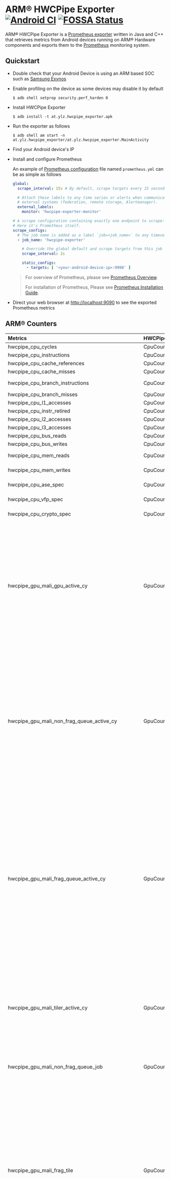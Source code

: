 # ARM® HWCPipe Exporter [![Android CI](https://github.com/ylz-at/arm-hwcpipe-exporter/actions/workflows/android.yml/badge.svg)](https://github.com/ylz-at/arm-hwcpipe-exporter/actions/workflows/android.yml) [![FOSSA Status](https://app.fossa.com/api/projects/git%2Bgithub.com%2Fylz-at%2Farm-hwcpipe-exporter.svg?type=shield)](https://app.fossa.com/projects/git%2Bgithub.com%2Fylz-at%2Farm-hwcpipe-exporter?ref=badge_shield)

ARM® HWCPipe Exporter is a [Prometheus exporter](https://prometheus.io/docs/instrumenting/exporters/) written in Java and C++ that retrieves metrics from Android devices running on ARM® Hardware components and exports them to the [Prometheus](https://prometheus.io/) monitoring system.

## Quickstart

- Double check that your Android Device is using an ARM based SOC such as [Samsung Exynos](https://en.wikipedia.org/wiki/Exynos)

- Enable profiling on the device as some devices may disable it by default

  ```shell
  $ adb shell setprop security.perf_harden 0
  ```

- Install HWCPipe Exporter

  ```shell
  $ adb install -t at.ylz.hwcpipe_exporter.apk
  ```

- Run the exporter as follows

  ```shell
  $ adb shell am start -n at.ylz.hwcpipe_exporter/at.ylz.hwcpipe_exporter.MainActivity
  ```

- Find your Android device's IP

- Install and configure Prometheus

  An example of [Prometheus configuration](https://prometheus.io/docs/prometheus/latest/configuration/configuration/) file named `prometheus.yml` can be as simple as follows

  ```yaml
  global:
    scrape_interval: 15s # By default, scrape targets every 15 seconds.
  
    # Attach these labels to any time series or alerts when communicating with
    # external systems (federation, remote storage, Alertmanager).
    external_labels:
      monitor: 'hwcpipe-exporter-monitor'
  
  # A scrape configuration containing exactly one endpoint to scrape:
  # Here it's Prometheus itself.
  scrape_configs:
    # The job name is added as a label `job=<job_name>` to any timeseries scraped from this config.
    - job_name: 'hwcpipe-exporter'
  
      # Override the global default and scrape targets from this job every 5 seconds.
      scrape_interval: 2s
  
      static_configs:
        - targets: [ '<your-android-device-ip>:9998' ]
  ```

  > For overview of Prometheus, please see [Prometheus Overview](https://prometheus.io/docs/introduction/overview/).
  >
  > For installation of Prometheus, Please see [Prometheus Installation Guide](https://prometheus.io/docs/prometheus/latest/installation/).

- Direct your web browser at [http://localhost:9090](http://localhost:9090) to see the exported Prometheus metrics

## ARM® Counters

| Metrics | HWCPipe | ARM counter | Description | Unit |
| :---- | :---- | :---- | :---- | :---- |
|  hwcpipe_cpu_cycles | CpuCounter::Cycles |  Cycles | Number of CPU cycles | cycles |
|  hwcpipe_cpu_instructions | CpuCounter::Instructions |  Instructions | Number of CPU instructions | instructions |
|  hwcpipe_cpu_cache_references | CpuCounter::CacheReferences |  CacheReferences | Number of cache references | references |
|  hwcpipe_cpu_cache_misses | CpuCounter::CacheMisses |  CacheMisses | Number of cache misses | misses |
|  hwcpipe_cpu_branch_instructions | CpuCounter::BranchInstructions |  BranchInstructions | Number of branch instructionss | instructions |
|  hwcpipe_cpu_branch_misses | CpuCounter::BranchMisses |  BranchMisses | Number of branch misses | misses |
|  hwcpipe_cpu_l1_accesses | CpuCounter::L1Accesses |  L1Accesses | L1 data cache accesses | accesses |
|  hwcpipe_cpu_instr_retired | CpuCounter::InstrRetired |  InstrRetired | All retired instructions | instructions |
|  hwcpipe_cpu_l2_accesses | CpuCounter::L2Accesses |  L2Accesses | L2 data cache accesses | accesses |
|  hwcpipe_cpu_l3_accesses | CpuCounter::L3Accesses |  L3Accesses | L3 data cache accesses | accesses |
|  hwcpipe_cpu_bus_reads | CpuCounter::BusReads |  BusReads | Bus access reads | beats |
|  hwcpipe_cpu_bus_writes | CpuCounter::BusWrites |  BusWrites | Bus access writes | beats |
|  hwcpipe_cpu_mem_reads | CpuCounter::MemReads |  MemReads | Data memory access, load instructions |instructions |
|  hwcpipe_cpu_mem_writes | CpuCounter::MemWrites |  MemWrites | Data memory access, store instructions | instructions |
|  hwcpipe_cpu_ase_spec | CpuCounter::ASESpec |  ASESpec | Speculatively executed SIMD operations | operations |
|  hwcpipe_cpu_vfp_spec | CpuCounter::VFPSpec |  VFPSpec | Speculatively executed floating point operations | operations |
|  hwcpipe_cpu_crypto_spec | CpuCounter::CryptoSpec |  CryptoSpec | Speculatively executed cryptographic operations | operations |
| hwcpipe_gpu_mali_gpu_active_cy | GpuCounter::GpuCycles | MaliGPUActiveCy | GPU active cycles. This counter increments every clock cycle where the GPU has any pending workload present in one of its processing queues, and therefore shows the overall GPU processing load requested by the application. This counter will increment every clock cycle where any workload is present in a processing queue, even if the GPU is stalled waiting for external memory to return data; this is still counted as active time even though no forward progress is being made. Hardware name: GPU_ACTIVE. | cycles |
| hwcpipe_gpu_mali_non_frag_queue_active_cy |GpuCounter::VertexComputeCycles | MaliNonFragQueueActiveCy | Non-fragment queue active cycles. This counter increments every clock cycle where the GPU has any workload present in the non-fragment queue. This queue can be used for vertex shaders, tessellation shaders, geometry shaders, fixed function tiling, and compute shaders. This counter can not disambiguate between these workloads. This counter will increment any clock cycle where a workload is loaded into a queue even if the GPU is stalled waiting for external memory to return data; this is still counted as active time even though no forward progress is being made. Hardware name: JS1_ACTIVE. | cycles |
| hwcpipe_gpu_mali_frag_queue_active_cy | GpuCounter::FragmentCycles | MaliFragQueueActiveCy | Fragment queue active cycles. This counter increments every clock cycle where the GPU has any workload present in the fragment queue. For most graphics content there are significantly more fragments than vertices, so this queue will normally have the highest processing load. In content that is GPU bound by fragment processing it is normal for to be approximately equal to , with vertex and fragment processing running in parallel. This counter will increment any clock cycle where a workload is loaded into a queue even if the GPU is stalled waiting for external memory to return data; this is still counted as active time even though no forward progress is being made. Hardware name: JS0_ACTIVE. | cycles |
| hwcpipe_gpu_mali_tiler_active_cy | GpuCounter::TilerCycles | MaliTilerActiveCy | Tiler active cycles. This counter increments every cycle the tiler has a workload in its processing queue. The tiler can run in parallel to vertex shading and fragment shading so a high cycle count here does not necessarily imply a bottleneck, unless the counters in the shader cores are very low relative to this. Hardware name: TILER_ACTIVE. | cycles |
| hwcpipe_gpu_mali_non_frag_queue_job | GpuCounter::VertexComputeJobs | MaliNonFragQueueJob  | Non-fragment jobs. This counter increments for every job processed by the GPU non-fragment queue. Hardware name: JS1_JOBS. | jobs |
| hwcpipe_gpu_mali_frag_tile | GpuCounter::Tiles | MaliFragTile | Tiles. This counter increments for every tile processed by the shader core. Note that tiles are normally 16x16 pixels but can vary depending on per-pixel storage requirements and the tile buffer size of the current GPU. The number of bits of color storage per pixel available when using a 16x16 tile size on this GPU is 256. Using more storage than this - whether for multi-sampling, wide color formats, or multiple render targets - will result in the driver dynamically reducing tile size until sufficient storage is available. The most accurate way to get the total pixel count rendered by the application is to use the job manager counter, because it will always count 32x32 pixel regions. Hardware name: FRAG_PTILES. | tiles |
| hwcpipe_gpu_mali_frag_tile_kill | GpuCounter::TransactionEliminations | MaliFragTileKill | Constant tiles killed. This counter increments for every tile killed by a transaction elimination CRC check. Hardware name: FRAG_TRANS_ELIM. | tiles |
| hwcpipe_gpu_mali_frag_queue_job |GpuCounter::FragmentJobs | MaliFragQueueJob | Fragment jobs. This counter increments for every job processed by the GPU fragment queue. Hardware name: JS0_JOBS. | jobs |
| hwcpipe_gpu_mali_gpu_pix | GpuCounter::Pixels | MaliGPUPix | Pixels. This expression defines the total number of pixels that are shaded for any render pass. Note that this can be a slight overestimate because the underlying hardware counter rounds the width and height values of the rendered surface to be 32-pixel aligned, even if those pixels are not actually processed during shading because they are out of the active viewport and/or scissor region. | cycles |
| hwcpipe_gpu_mali_frag_ezs_test_qd | GpuCounter::EarlyZTests | MaliFragEZSTestQd | Early ZS tested quads. This counter increments for every quad undergoing early depth and stencil testing. For maximum performance, this number should be close to the total number of input quads. We want as many of the input quads as possible to be subject to early ZS testing as it is significantly more efficient than late ZS testing, which will only kill threads after they have been fragment shaded. Hardware name: FRAG_QUADS_EZS_TEST. | tests |
| hwcpipe_gpu_mali_frag_ezs_kill_qd | GpuCounter::EarlyZKilled | MaliFragEZSKillQd | Early ZS killed quads. This counter increments for every quad killed by early depth and stencil testing. It is common to see a proportion of quads killed at this point in the pipeline, because early ZS is effective at handling depth-based occlusion inside the view frustum, and can reduce the need for perfect culling in the application. However, if a very high percentage of quads are being killed at this stage, this can indicate that improvements in application culling are possible, such as the use of potential visibility sets or portal culling to cull objects in different rooms. Hardware name: FRAG_QUADS_EZS_KILL. | tests |
| hwcpipe_gpu_mali_frag_lzs_test_qd | GpuCounter::LateZTests  | MaliFragLZSTestQd | Late ZS tested quads. This counter increments for every quad undergoing late depth and stencil testing. Hardware name: FRAG_LZS_TEST. | tests |
| hwcpipe_gpu_mali_frag_lzs_kill_qd | GpuCounter::LateZKilled | MaliFragLZSKillQd | Late ZS killed quads. This counter increments for every quad killed by late depth and stencil testing. Hardware name: FRAG_LZS_KILL. | tests |
| hwcpipe_gpu_mali_eng_instr | GpuCounter::Instructions | MaliEngInstr | Executed instructions. This counter increments for every instruction that the execution engine processes per warp. All instructions are single cycle issue. Hardware name: EXEC_INSTR_COUNT. | instructions |
| hwcpipe_gpu_mali_eng_diverged_instr | GpuCounter::DivergedInstructions | MaliEngDivergedInstr | Diverged instructions. This counter increments for every instruction the execution engine processes per warp where there is control flow divergence across the warp. Control flow divergence erodes arithmetic execution efficiency because it implies some threads in the warp are idle because they did not take the current control path through the code. Aim to minimize control flow divergence when designing shader effects. Hardware name: EXEC_INSTR_DIVERGED. | instructions |
| hwcpipe_gpu_mali_core_active_cy | GpuCounter::ShaderCycles  | MaliCoreActiveCy | Execution core active cycles. This counter increments every cycle that the shader core is processing at least one warp. Note that this counter does not provide detailed information about how the functional units are utilized inside the shader core, but simply gives an indication that something was running. Hardware name: EXEC_CORE_ACTIVE. | cycles |
| hwcpipe_gpu_mali_eng_instr_shader_arithmetic_cycles | GpuCounter::ShaderArithmeticCycles | MaliEngInstr | Executed instructions. This counter increments for every instruction that the execution engine processes per warp. All instructions are single cycle issue. Hardware name: EXEC_INSTR_COUNT. | cycles |
| hwcpipe_gpu_mali_ls_issue_cy | GpuCounter::ShaderLoadStoreCycles | MaliLSIssueCy | Load/store total issues. This expression defines the total number of load/store issue cycles. Note that this counter ignores secondary effects such as cache misses, so this counter provides the best case cycle usage. | cycles |
| hwcpipe_gpu_mali_tex_filt_active_cy | GpuCounter::ShaderTextureCycles | MaliTexFiltActiveCy | Texture filtering cycles. This counter increments for every texture filtering issue cycle. Some instructions take more than one cycle due to multi-cycle data access and filtering operations: * 2D bilinear filtering takes two cycles per quad. * 2D trilinear filtering takes four cycles per quad. * 3D bilinear filtering takes four cycles per quad. * 3D trilinear filtering takes eight cycles per quad. Hardware name: TEX_FILT_NUM_OPERATIONS. | cycles |
| hwcpipe_gpu_mali_l2cache_rd_lookup | GpuCounter::CacheReadLookups | MaliL2CacheRdLookup | Read lookup requests. This counter increments for every L2 cache read lookup made. Hardware name: L2_READ_LOOKUP. | lookups |
| hwcpipe_gpu_mali_l2cache_wr_lookup | GpuCounter::CacheWriteLookups | MaliL2CacheWrLookup | Write lookup requests. This counter increments for every L2 cache write lookup made. Hardware name: L2_WRITE_LOOKUP. | lookups |
| hwcpipe_gpu_mali_ext_bus_rd | GpuCounter::ExternalMemoryReadAccesses | MaliExtBusRd | Output external read transactions. This counter increments for every external read transaction made on the memory bus. These transactions will typically result in an external DRAM access, but some designs include a system cache which can provide some buffering. The longest memory transaction possible is 64 bytes in length, but shorter transactions can be generated in some circumstances. Hardware name: L2_EXT_READ. | accesses |
| hwcpipe_gpu_mali_ext_bus_wr | GpuCounter::ExternalMemoryWriteAccesses | MaliExtBusWr | Output external write transactions. This counter increments for every external write transaction made on the memory bus. These transactions will typically result in an external DRAM access, but some chips include a system cache which can provide some buffering. The longest memory transaction possible is 64 bytes in length, but shorter transactions can be generated in some circumstances. Hardware name: L2_EXT_WRITE. | accesses |
| hwcpipe_gpu_mali_ext_bus_rd_stall_cy | GpuCounter::ExternalMemoryReadStalls | MaliExtBusRdStallCy | Output external read stall transactions. This counter increments for every stall cycle on the AXI bus where the GPU has a valid read transaction to send, but is awaiting a ready signal from the bus. Hardware name: L2_EXT_AR_STALL. | stalls |
| hwcpipe_gpu_mali_ext_bus_wr_stall_cy | GpuCounter::ExternalMemoryWriteStalls | MaliExtBusWrStallCy | Output external write stall cycles. This counter increments for every stall cycle on the external bus where the GPU has a valid write transaction to send, but is awaiting a ready signal from the external bus. Hardware name: L2_EXT_W_STALL. | stalls |
| hwcpipe_gpu_mali_ext_bus_rd_by | GpuCounter::ExternalMemoryReadBytes | MaliExtBusRdBy | Output external read bytes. This expression defines the output read bandwidth for the GPU. | B |
| hwcpipe_gpu_mali_ext_bus_wr_by | GpuCounter::ExternalMemoryWriteBytes | MaliExtBusWrBy | Output external write bytes. This expression defines the output write bandwidth for the GPU. | B |

## Reporting issues

If you encounter a problem, please report it as an [issue on GitHub](https://github.com/ylz-at/arm-hwcpipe-exporter/issues).

## License

This package is licensed under [The MIT License](https://mit-license.org/).



[![FOSSA Status](https://app.fossa.com/api/projects/git%2Bgithub.com%2Fylz-at%2Farm-hwcpipe-exporter.svg?type=large)](https://app.fossa.com/projects/git%2Bgithub.com%2Fylz-at%2Farm-hwcpipe-exporter?ref=badge_large)
